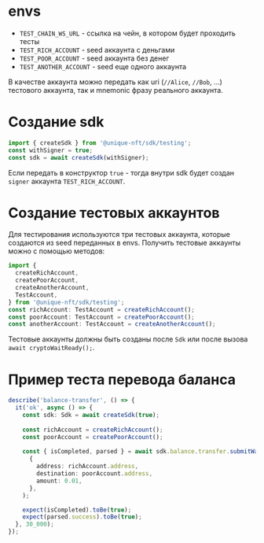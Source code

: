 
# envs
 * `TEST_CHAIN_WS_URL` - ссылка на чейн, в котором будет проходить тесты
 * `TEST_RICH_ACCOUNT` - seed аккаунта с деньгами
 * `TEST_POOR_ACCOUNT` - seed аккаунта без денег
 * `TEST_ANOTHER_ACCOUNT` - seed еще одного аккаунта

В качестве аккаунта можно передать как uri (`//Alice`, `//Bob`, ...) тестового аккаунта, так и mnemonic фразу реального аккаунта. 

# Создание sdk
```typescript
import { createSdk } from '@unique-nft/sdk/testing';
const withSigner = true;
const sdk = await createSdk(withSigner);
```
Если передать в конструктор `true` - тогда внутри sdk будет создан `signer` аккаунта `TEST_RICH_ACCOUNT`.

# Создание тестовых аккаунтов
Для тестирования используются три тестовых аккаунта, которые создаются из seed переданных в envs. Получить тестовые аккаунты можно с помощью методов:
```typescript
import {
  createRichAccount,
  createPoorAccount,
  createAnotherAccount,
  TestAccount,
} from '@unique-nft/sdk/testing';
const richAccount: TestAccount = createRichAccount();
const poorAccount: TestAccount = createPoorAccount();
const anotherAccount: TestAccount = createAnotherAccount();
```

Тестовые аккаунты должны быть созданы после `Sdk` или после вызова `await cryptoWaitReady();`.

# Пример теста перевода баланса
```typescript
describe('balance-transfer', () => {
  it('ok', async () => {
    const sdk: Sdk = await createSdk(true);
    
    const richAccount = createRichAccount();
    const poorAccount = createPoorAccount();
    
    const { isCompleted, parsed } = await sdk.balance.transfer.submitWaitResult(
      {
        address: richAccount.address,
        destination: poorAccount.address,
        amount: 0.01,
      },
    );

    expect(isCompleted).toBe(true);
    expect(parsed.success).toBe(true);
  }, 30_000);
});
```
